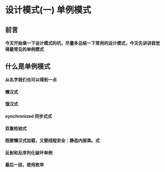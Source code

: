 # 设计模式(一) 单例模式
## 前言
#### 今天开始填一下设计模式的坑，尽量多总结一下常用的设计模式，今天先讲讲我觉得最常见的单例模式

## 什么是单例模式
#### 从名字我们也可以得到一点

#### 懒汉式
#### 饿汉式
#### synchronized 同步式式
#### 双重检验式
#### 既要懒汉式加载，又要线程安全：静态内部类。式
#### 反射和反序列化破坏单例
#### 最后一招，使用枚举

